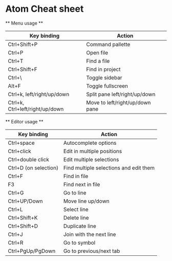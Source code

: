 # Atom Cheat sheet

** Menu usage **

|Key binding    |Action             |
|---------------|-------------------|
|Ctrl+Shift+P   |Command pallette   |
|Ctrl+P         |Open file          |
|Ctrl+T         |Find a file        |
|Ctrl+Shift+F   |Find in project    |
|Ctrl+\         |Toggle sidebar     |
|Alt+F          |Toggle fullscreen  |
|Ctrl+k, left/right/up/down|Split pane left/right/up/down|
|Ctrl+k, Ctrl+left/right/up/down|Move to left/right/up/down pane|

** Editor usage **

|Key binding    |Action             |
|---------------|-------------------|
|Ctrl+space     |Autocomplete options|
|Ctrl+click     |Edit in multiple positions|
|Ctrl+double click|Edit multiple selections|
|Ctrl+D  (on selection)|Find multiple selections and edit them|
|Ctrl+F         |Find in file       |
|F3             |Find next in file  |
|Ctrl+G         |Go to line         |
|Ctrl+UP/Down   |Move line up/down  |
|Ctrl+L         |Select line        |
|Ctrl+Shift+K   |Delete line        |
|Ctrl+Shift+D   |Duplicate line     |
|Ctrl+J         |Join with the next line|
|Ctrl+R         |Go to symbol       |
|Ctrl+PgUp/PgDown|Go to previous/next tab|
